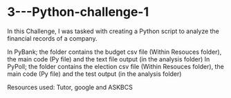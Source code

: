 # 3---Python-challenge-1

In this Challenge, I was tasked with creating a Python script to analyze the financial records of a company.

In PyBank; the folder contains the budget csv file (Within Resouces folder), the main code (Py file) and the text file output (in the analysis folder)
In PyPoll; the folder contains the election csv file (Within Resouces folder), the main code (Py file) and the test output (in the analysis folder)

Resources used: Tutor, google and ASKBCS
